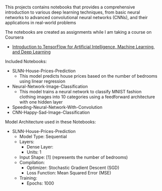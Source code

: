 This projects contains notebooks that provides a comprehensive introduction to various deep learning techniques,
from basic neural networks to advanced convolutional neural networks (CNNs), and their applications in real-world problems

The notebooks are created as assignments while I am taking a course on Coursera
* [Introduction to TensorFlow for Artificial Intelligence, Machine Learning, and Deep Learning](https://www.coursera.org/learn/introduction-tensorflow/home/welcome)

Included Notebooks:
- SLNN-House-Prices-Prediction
   - This model predicts house prices based on the number of bedrooms using linear regression
- Neural-Network-Image-Classification
   - This model trains a neural network to classify MNIST fashion clothing images into 10 categories using a feedforward architecture with one hidden layer
- Speeding-Neural-Network-With-Convolution
- CNN-Happy-Sad-Image-Classification

Model Architecture used in these Notebooks:
- SLNN-House-Prices-Prediction
     - Model Type: Sequential
     - Layers:
        - Dense Layer:
        - Units: 1
     - Input Shape: [1] (represents the number of bedrooms)
     - Compilation:
          - Optimizer: Stochastic Gradient Descent (SGD)
          - Loss Function: Mean Squared Error (MSE)
     - Training:
         -  Epochs: 1000
